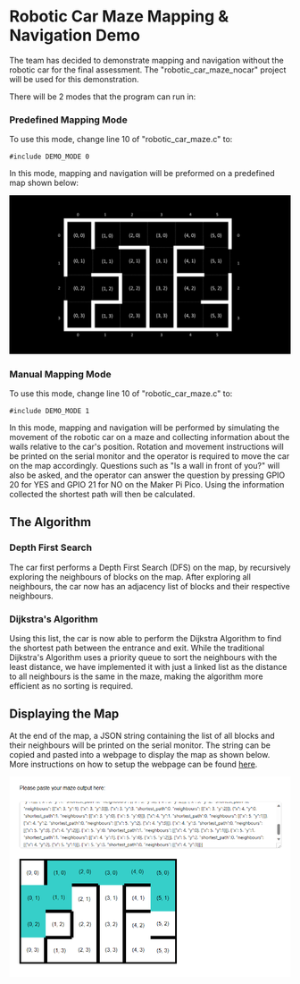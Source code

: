 # Robotic Car Maze Mapping & Navigation Demo

The team has decided to demonstrate mapping and navigation without the robotic
car for the final assessment. The "robotic_car_maze_nocar" project will be used for 
this demonstration.

There will be 2 modes that the program can run in:

### Predefined Mapping Mode

To use this mode, change line 10 of "robotic_car_maze.c" to:

    #include DEMO_MODE 0

In this mode, mapping and navigation will be preformed on a predefined map
shown below:

![Map](maze-dark.png)

### Manual Mapping Mode

To use this mode, change line 10 of "robotic_car_maze.c" to:

    #include DEMO_MODE 1

In this mode, mapping and navigation will be performed by simulating the
movement of the robotic car on a maze and collecting information about the
walls relative to the car's position. Rotation and movement instructions will
be printed on the serial monitor and the operator is required to move the car
on the map accordingly. Questions such as "Is a wall in front of you?" will 
also be asked, and the operator can answer the question by pressing GPIO 20 
for YES and GPIO 21 for NO on the Maker Pi Pico. Using the information collected
the shortest path will then be calculated.

## The Algorithm

### Depth First Search
The car first performs a Depth First Search (DFS) on the map, by recursively 
exploring the neighbours of blocks on the map. After exploring all neighbours, 
the car now has an adjacency list of blocks and their respective neighbours.

### Dijkstra's Algorithm
Using this list, the car is now able to perform the Dijkstra Algorithm to find
the shortest path between the entrance and exit. While the traditional 
Dijkstra's Algorithm uses a priority queue to sort the neighbours with the least
distance, we have implemented it with just a linked list as the distance to all
neighbours is the same in the maze, making the algorithm more efficient as no
sorting is required.

## Displaying the Map
At the end of the map, a JSON string containing the list of all blocks and 
their neighbours will be printed on the serial monitor. The string can be 
copied and pasted into a webpage to display the map as shown below. More 
instructions on how to setup the webpage can be found 
[here](../robotic_car_maze_display/README.md).

![Maze WebPage](maze-webpage.png)